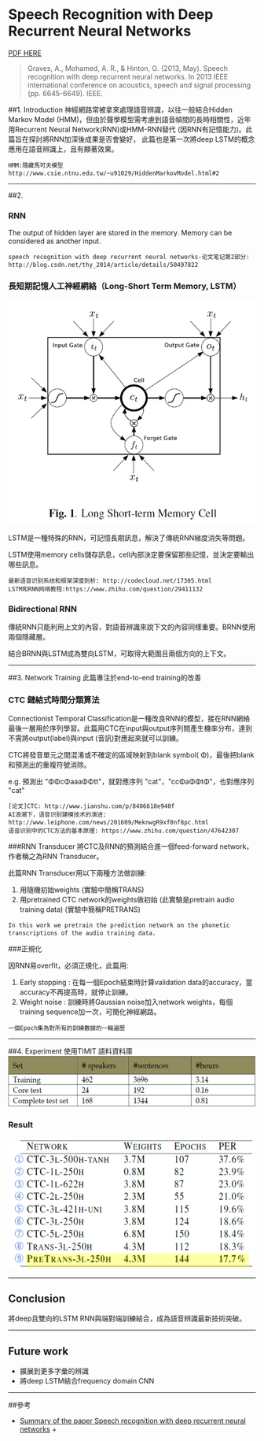 # Speech Recognition with Deep Recurrent Neural Networks 
[PDF HERE](https://arxiv.org/pdf/1303.5778.pdf)
>Graves, A., Mohamed, A. R., & Hinton, G. (2013, May). Speech recognition with deep recurrent neural networks. In 2013 IEEE international conference on acoustics, speech and signal processing (pp. 6645-6649). IEEE.

##1. Introduction
神經網路常被拿來處理語音辨識，以往一般結合Hidden Markov Model (HMM)，但由於聲學模型需考慮到語音幀間的長時相關性，近年用Recurrent Neural Network(RNN)或HMM-RNN替代 (因RNN有記憶能力)。此篇旨在探討將RNN加深後成果是否會變好， 此篇也是第一次將deep LSTM的概念應用在語音辨識上，且有顯著效果。
```
HMM:隱藏馬可夫模型 http://www.csie.ntnu.edu.tw/~u91029/HiddenMarkovModel.html#2
```

***
##2.
### RNN
The output of hidden layer are stored in the memory.
Memory can be considered as another input.
```
speech recognition with deep recurrent neural networks-论文笔记第2部分:
http://blog.csdn.net/thy_2014/article/details/50497822
```
### 長短期記憶人工神經網絡（Long-Short Term Memory, LSTM）
![](https://github.com/jasminehung/Deep-Learning-paper/blob/master/images/LSTM.PNG)

LSTM是一種特殊的RNN，可記憶長期訊息，解決了傳統RNN梯度消失等問題。

LSTM使用memory cells儲存訊息，cell內部決定要保留那些記憶，並決定要輸出哪些訊息。
```
最新语音识别系统和框架深度剖析: http://codecloud.net/17305.html
LSTM和RNN网络教程:https://www.zhihu.com/question/29411132
```
### Bidirectional RNN
傳統RNN只能利用上文的內容，對語音辨識來說下文的內容同樣重要。BRNN使用兩個隱藏層。

結合BRNN與LSTM成為雙向LSTM，可取得大範圍且兩個方向的上下文。

***

##3. Network Training
此篇專注於end-to-end training的改善

### CTC 鏈結式時間分類算法

Connectionist Temporal Classification是一種改良RNN的模型，接在RNN網絡最後一層用於序列學習。此篇用CTC在input與output序列間產生機率分布，達到不需將output(label)與input (音訊)對應起來就可以訓練。

CTC將發音單元之間混淆或不確定的區域映射到blank symbol( Φ)，最後把blank和預測出的重複符號消除。

e.g. 預測出 "ΦΦcΦaaaΦΦtt"，就對應序列 "cat"，"ccΦaΦΦtΦ"，也對應序列 "cat"
                  
```
[论文]CTC: http://www.jianshu.com/p/8406618e940f
AI浪潮下，语音识别建模技术的演进: http://www.leiphone.com/news/201609/MeknwgR9xf0nf8pc.html
语音识别中的CTC方法的基本原理: https://www.zhihu.com/question/47642307
```


###RNN Transducer
將CTC及RNN的預測結合進一個feed-forward network，作者稱之為RNN Transducer。

此篇RNN Transducer用以下兩種方法做訓練:

1. 用隨機初始weights (實驗中簡稱TRANS)
2. 用pretrained CTC network的weights做初始 (此實驗是pretrain audio training data) (實驗中簡稱PRETRANS)
```
In this work we pretrain the prediction network on the phonetic transcriptions of the audio training data.
```
###正規化

因RNN易overfit，必須正規化，此篇用:

1. Early stopping : 在每一個Epoch結束時計算validation data的accuracy，當accuracy不再提高時，就停止訓練。
2. Weight noise : 訓練時將Gaussian noise加入network weights，每個training sequence加一次，可簡化神經網路。
```
一個Epoch集為對所有的訓練數據的一輪遍歷
```
***
##4. Experiment
使用TIMIT 語料資料庫
![](https://github.com/jasminehung/Deep-Learning-paper/blob/master/images/timit.PNG)

### Result
![](https://github.com/jasminehung/Deep-Learning-paper/blob/master/images/result.PNG)

***
## Conclusion
將deep且雙向的LSTM RNN與端對端訓練結合，成為語音辨識最新技術突破。
***

## Future work
+ 擴展到更多字彙的辨識
+ 將deep LSTM結合frequency domain CNN
***
##參考
+ [Summary of the paper Speech recognition with deep recurrent neural networks](http://wikicoursenote.com/wiki/Graves_et_al.,_Speech_recognition_with_deep_recurrent_neural_networks)
+[]()
